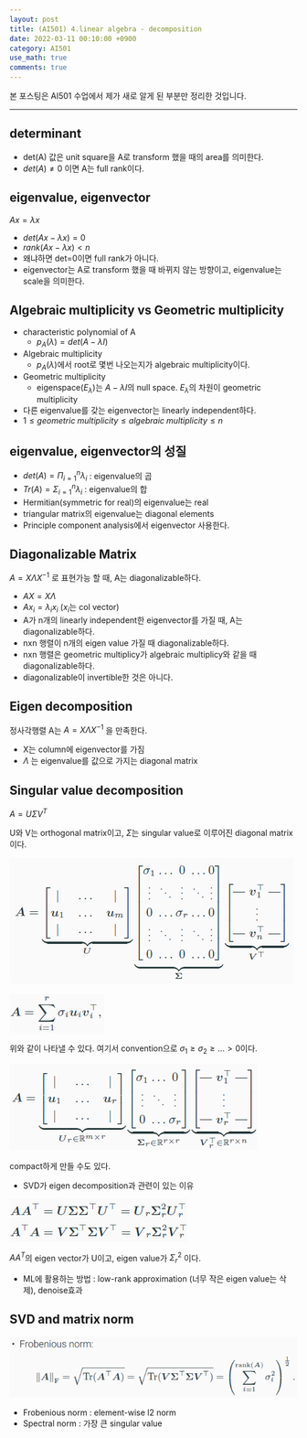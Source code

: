 ```yaml
---
layout: post
title: (AI501) 4.linear algebra - decomposition
date: 2022-03-11 00:10:00 +0900
category: AI501
use_math: true
comments: true
---
```


본 포스팅은 AI501 수업에서 제가 새로 알게 된 부분만 정리한 것입니다.

---

## determinant

- det(A) 값은 unit square을 A로 transform 했을 때의 area를 의미한다.
- $det(A)\not ={0}$ 이면 A는 full rank이다.

## eigenvalue, eigenvector

$Ax=\lambda x$ 

- $det(Ax-\lambda x)=0$
- $rank(Ax-\lambda x)<n$
- 왜냐하면 det=0이면 full rank가 아니다.
- eigenvector는 A로 transform 했을 때 바뀌지 않는 방향이고, eigenvalue는 scale을 의미한다.

## Algebraic multiplicity vs Geometric multiplicity

- characteristic polynomial of A
  - $p_A(\lambda)=det(A-\lambda I)$
- Algebraic multiplicity
  - $p_A(\lambda)$에서 root로 몇번 나오는지가 algebraic multiplicity이다.
- Geometric multiplicity
  - eigenspace($E_\lambda$)는 $A-\lambda I$의 null space. $E_\lambda$의 차원이 geometric multiplicity
- 다른 eigenvalue를 갖는 eigenvector는 linearly independent하다.
- $1\leq geometric\;multiplicity\leq algebraic\;multiplicity\leq n$

## eigenvalue, eigenvector의 성질

- $det(A)=\Pi_{i=1}^n\lambda_i$ : eigenvalue의 곱
- $Tr(A)=\Sigma_{i=1}^n\lambda_i$ : eigenvalue의 합
- Hermitian(symmetric for real)의 eigenvalue는 real
- triangular matrix의 eigenvalue는 diagonal elements
- Principle component analysis에서 eigenvector 사용한다.

## Diagonalizable Matrix

$A=X\Lambda X^{-1}$ 로 표현가능 할 때, A는 diagonalizable하다.

- $AX=X\Lambda$
- $Ax_i=\lambda_ix_i$ ($x_i$는 col vector)
- A가 n개의 linearly independent한 eigenvector를 가질 때, A는 diagonalizable하다.
- nxn 행렬이 n개의 eigen value 가질 때 diagonalizable하다.
- nxn 행렬은 geometric multiplicy가 algebraic multiplicy와 같을 때 diagonalizable하다.
- diagonalizable이 invertible한 것은 아니다.

## Eigen decomposition

정사각행렬 A는 $A=X\Lambda X^{-1}$ 을 만족한다.

- X는 column에 eigenvector를 가짐
- $\Lambda$ 는 eigenvalue를 값으로 가지는 diagonal matrix

## Singular value decomposition

$A=U\Sigma V^T$

U와 V는 orthogonal matrix이고, $\Sigma$는 singular value로 이루어진 diagonal matrix이다.

![alt image](/public/img/220314/SVD.png)

![alt image](/public/img/220314/SVD_equation.png)

위와 같이 나타낼 수 있다. 여기서 convention으로 $\sigma_1\geq\sigma_2\geq...\gt 0$이다.

![alt image](/public/img/220314/SVD_compact.png)

compact하게 만들 수도 있다.

- SVD가 eigen decomposition과 관련이 있는 이유

![alt image](/public/img/220314/SVD_meaning.png)

$AA^T$의 eigen vector가 U이고, eigen value가 ${\Sigma_r}^2$ 이다.

- ML에 활용하는 방법 : low-rank approximation (너무 작은 eigen value는 삭제), denoise효과

## SVD and matrix norm

![alt image](/public/img/220314/SVD_norm.png)

- Frobenious norm : element-wise l2 norm
- Spectral norm : 가장 큰 singular value
